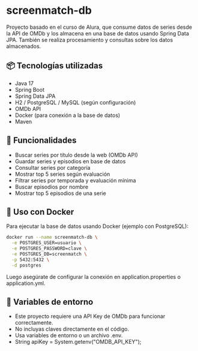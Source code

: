 # screenmatch-db

Proyecto basado en el curso de Alura, que consume datos de series desde la API de OMDb y los almacena en una base de datos usando Spring Data JPA. También se realiza procesamiento y consultas sobre los datos almacenados.

## 📦 Tecnologías utilizadas

- Java 17  
- Spring Boot  
- Spring Data JPA  
- H2 / PostgreSQL / MySQL (según configuración)  
- OMDb API  
- Docker (para conexión a la base de datos)  
- Maven  

## 🚀 Funcionalidades

- Buscar series por título desde la web (OMDb API)  
- Guardar series y episodios en base de datos  
- Consultar series por categoría  
- Mostrar top 5 series según evaluación  
- Filtrar series por temporada y evaluación mínima  
- Buscar episodios por nombre  
- Mostrar top 5 episodios de una serie  

## 🐳 Uso con Docker

Para ejecutar la base de datos usando Docker (ejemplo con PostgreSQL):

```bash
docker run --name screenmatch-db \
  -e POSTGRES_USER=usuario \
  -e POSTGRES_PASSWORD=clave \
  -e POSTGRES_DB=screenmatch \
  -p 5432:5432 \
  -d postgres
```
Luego asegúrate de configurar la conexión en application.properties o application.yml.

## 🔐 Variables de entorno

- Este proyecto requiere una API Key de OMDb para funcionar correctamente. 
- No incluyas claves directamente en el código.
- Usa variables de entorno o un archivo .env.
- String apiKey = System.getenv("OMDB_API_KEY");
